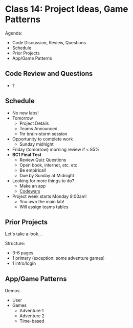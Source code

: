 # Class 14: Project Ideas, Game Patterns

Agenda:

* Code Discussion, Review, Questions
* Schedule
* Prior Projects
* App/Game Patterns
    
## Code Review and Questions

* ?

## Schedule

* No new labs!
* Tomorrow
    * Project Details
    * Teams Announced
    * 1hr brain-storm session
* Opportunity to complete work
    * Sunday midnight
* Friday (tomorrow) morning review if < 85%
* **BC1 Final Test**
    * Review Quiz Questions
    * Open book, internet, etc. etc.
    * Be empirical!
    * Due by Sunday at Midnight
* Looking for more things to do?
    * Make an app
    * [Codewars](https://www.codewars.com)
* Project week starts Monday 9:00am!
    * You own the main lab!
    * Will assign teams tables

## Prior Projects

Let's take a look...

Structure:

* 3-6 pages
* 1 primary (exception: some adventure games)
* 1 intro/login

## App/Game Patterns
   
Demos:

* User
* Games
    * Adventure 1
    * Adventure 2
    * Time-based